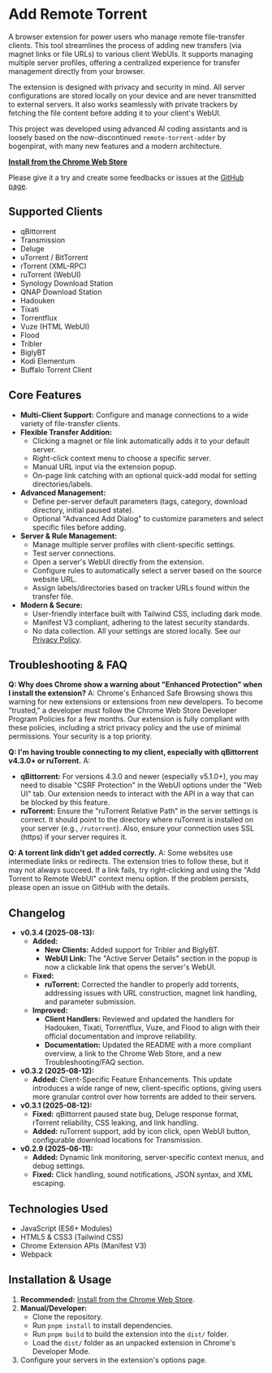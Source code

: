 # Add Remote Torrent

A browser extension for power users who manage remote file-transfer clients. This tool streamlines the process of adding new transfers (via magnet links or file URLs) to various client WebUIs. It supports managing multiple server profiles, offering a centralized experience for transfer management directly from your browser.

The extension is designed with privacy and security in mind. All server configurations are stored locally on your device and are never transmitted to external servers. It also works seamlessly with private trackers by fetching the file content before adding it to your client's WebUI.

This project was developed using advanced AI coding assistants and is loosely based on the now-discontinued `remote-torrent-adder` by bogenpirat, with many new features and a modern architecture.

**[Install from the Chrome Web Store](https://chromewebstore.google.com/detail/add-remote-torrent/holiffefjdehbfhliggafhhlecphpdof?hl=en-US&utm_source=ext_sidebar)**

Please give it a try and create some feedbacks or issues at the [GitHub page](https://github.com/jgkme/Add-Remote-Torrent).

## Supported Clients
- qBittorrent
- Transmission
- Deluge
- uTorrent / BitTorrent
- rTorrent (XML-RPC)
- ruTorrent (WebUI)
- Synology Download Station
- QNAP Download Station
- Hadouken
- Tixati
- Torrentflux
- Vuze (HTML WebUI)
- Flood
- Tribler
- BiglyBT
- Kodi Elementum
- Buffalo Torrent Client

## Core Features

*   **Multi-Client Support:** Configure and manage connections to a wide variety of file-transfer clients.
*   **Flexible Transfer Addition:**
    *   Clicking a magnet or file link automatically adds it to your default server.
    *   Right-click context menu to choose a specific server.
    *   Manual URL input via the extension popup.
    *   On-page link catching with an optional quick-add modal for setting directories/labels.
*   **Advanced Management:**
    *   Define per-server default parameters (tags, category, download directory, initial paused state).
    *   Optional "Advanced Add Dialog" to customize parameters and select specific files before adding.
*   **Server & Rule Management:**
    -   Manage multiple server profiles with client-specific settings.
    -   Test server connections.
    -   Open a server's WebUI directly from the extension.
    -   Configure rules to automatically select a server based on the source website URL.
    -   Assign labels/directories based on tracker URLs found within the transfer file.
*   **Modern & Secure:**
    *   User-friendly interface built with Tailwind CSS, including dark mode.
    *   Manifest V3 compliant, adhering to the latest security standards.
    *   No data collection. All your settings are stored locally. See our [Privacy Policy](PRIVACY_POLICY.md).

## Troubleshooting & FAQ

**Q: Why does Chrome show a warning about "Enhanced Protection" when I install the extension?**
A: Chrome's Enhanced Safe Browsing shows this warning for new extensions or extensions from new developers. To become "trusted," a developer must follow the Chrome Web Store Developer Program Policies for a few months. Our extension is fully compliant with these policies, including a strict privacy policy and the use of minimal permissions. Your security is a top priority.

**Q: I'm having trouble connecting to my client, especially with qBittorrent v4.3.0+ or ruTorrent.**
A:
*   **qBittorrent:** For versions 4.3.0 and newer (especially v5.1.0+), you may need to disable "CSRF Protection" in the WebUI options under the "Web UI" tab. Our extension needs to interact with the API in a way that can be blocked by this feature.
*   **ruTorrent:** Ensure the "ruTorrent Relative Path" in the server settings is correct. It should point to the directory where ruTorrent is installed on your server (e.g., `/rutorrent`). Also, ensure your connection uses SSL (https) if your server requires it.

**Q: A torrent link didn't get added correctly.**
A: Some websites use intermediate links or redirects. The extension tries to follow these, but it may not always succeed. If a link fails, try right-clicking and using the "Add Torrent to Remote WebUI" context menu option. If the problem persists, please open an issue on GitHub with the details.

## Changelog
*   **v0.3.4 (2025-08-13):**
    *   **Added:**
        *   **New Clients:** Added support for Tribler and BiglyBT.
        *   **WebUI Link:** The "Active Server Details" section in the popup is now a clickable link that opens the server's WebUI.
    *   **Fixed:**
        *   **ruTorrent:** Corrected the handler to properly add torrents, addressing issues with URL construction, magnet link handling, and parameter submission.
    *   **Improved:**
        *   **Client Handlers:** Reviewed and updated the handlers for Hadouken, Tixati, Torrentflux, Vuze, and Flood to align with their official documentation and improve reliability.
        *   **Documentation:** Updated the README with a more compliant overview, a link to the Chrome Web Store, and a new Troubleshooting/FAQ section.
*   **v0.3.2 (2025-08-12):**
    *   **Added:** Client-Specific Feature Enhancements. This update introduces a wide range of new, client-specific options, giving users more granular control over how torrents are added to their servers.
*   **v0.3.1 (2025-08-12):**
    *   **Fixed:** qBittorrent paused state bug, Deluge response format, rTorrent reliability, CSS leaking, and link handling.
    *   **Added:** ruTorrent support, add by icon click, open WebUI button, configurable download locations for Transmission.
*   **v0.2.9 (2025-06-11):**
    *   **Added:** Dynamic link monitoring, server-specific context menus, and debug settings.
    *   **Fixed:** Click handling, sound notifications, JSON syntax, and XML escaping.

## Technologies Used

*   JavaScript (ES6+ Modules)
*   HTML5 & CSS3 (Tailwind CSS)
*   Chrome Extension APIs (Manifest V3)
*   Webpack

## Installation & Usage 

1.  **Recommended:** [Install from the Chrome Web Store](https://chromewebstore.google.com/detail/add-remote-torrent/holiffefjdehbfhliggafhhlecphpdof?hl=en-US&utm_source=ext_sidebar).
2.  **Manual/Developer:**
    *   Clone the repository.
    *   Run `pnpm install` to install dependencies.
    *   Run `pnpm build` to build the extension into the `dist/` folder.
    *   Load the `dist/` folder as an unpacked extension in Chrome's Developer Mode.
3.  Configure your servers in the extension's options page.
